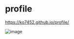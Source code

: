 # profile
https://ko7452.github.io/profile/

![image](https://user-images.githubusercontent.com/61128538/161945918-3ec1b6db-6b75-4414-a86d-1e9f0a928624.png)
